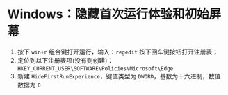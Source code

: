 # Windows：隐藏首次运行体验和初始屏幕
1. 按下 `win+r` 组合键打开运行，输入：`regedit` 按下回车键按钮打开注册表；
2. 定位到以下注册表项(没有则创建)：`HKEY_CURRENT_USER\SOFTWARE\Policies\Microsoft\Edge`
3. 新建 `HideFirstRunExperience`，键值类型为 `DWORD`，基数为十六进制，数值数据为 `0`
